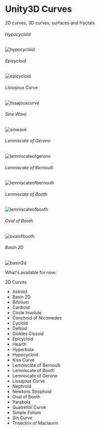 # Unity3D Curves
2D curves, 3D curves, surfaces and fractals.

###### Hypocycloid

![hypocycloid](https://cloud.githubusercontent.com/assets/5347035/18638336/1b4348d2-7e66-11e6-88a3-dc926c97f0c8.gif)


###### Epicycloid

![epicycloid](https://cloud.githubusercontent.com/assets/5347035/18638339/1ddb0076-7e66-11e6-92fa-bc861380bcf7.gif)


###### Lissajous Curve

![lissajouscurve](https://cloud.githubusercontent.com/assets/5347035/18642293/851f458e-7e76-11e6-9d73-f0a6aee9dd4c.gif)


###### Sine Wave

![sinwave](https://cloud.githubusercontent.com/assets/5347035/18618758/7b3bb006-7dc3-11e6-92a0-74155221e578.gif)


###### Lemniscate of Gerono

![lemniscateofgerono](https://cloud.githubusercontent.com/assets/5347035/18618762/83324536-7dc3-11e6-9f86-fe7d5afdb900.gif)


###### Lemniscate of Bernoulli

![lemniscateofbernoulli](https://cloud.githubusercontent.com/assets/5347035/18618760/7f80469a-7dc3-11e6-820b-83b1c8a3245d.gif)


###### Lemniscate of Booth

![lemniscateofbooth](https://cloud.githubusercontent.com/assets/5347035/18621529/18ff9cc6-7dfb-11e6-9c5f-8c01acf89a04.gif)


###### Oval of Booth

![ovalofbooth](https://cloud.githubusercontent.com/assets/5347035/18621533/1daa2052-7dfb-11e6-821d-3f14246d500b.gif)


###### Basin 2D

![basin2d](https://cloud.githubusercontent.com/assets/5347035/18642329/a4712b96-7e76-11e6-8514-40adc1c2954f.gif)

What's available for now:

2D Curves
* Astroid
* Basin 2D
* Bifolium
* Cardioid
* Circle Involute
* Conchoid of Nicomedes
* Cycloid
* Deltoid
* Diokles Cissoid
* Epicycloid
* Hearth
* Hyperbola
* Hypocycloid
* Kiss Curve
* Lemniscate of Bernoulli
* Lemniscate of Booth
* Lemniscate of Gerono
* Lissajous Curve
* Nephroid
* Newtons Strophoid
* Oval of Booth
* Parabola
* Quatrefoil Curve
* Simple Folium
* Sin Curve
* Trisectrix of Maclaurin
